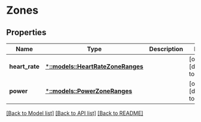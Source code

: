 # Zones

## Properties
Name | Type | Description | Notes
------------ | ------------- | ------------- | -------------
**heart_rate** | [***::models::HeartRateZoneRanges**](HeartRateZoneRanges.md) |  | [optional] [default to null]
**power** | [***::models::PowerZoneRanges**](PowerZoneRanges.md) |  | [optional] [default to null]

[[Back to Model list]](../README.md#documentation-for-models) [[Back to API list]](../README.md#documentation-for-api-endpoints) [[Back to README]](../README.md)


